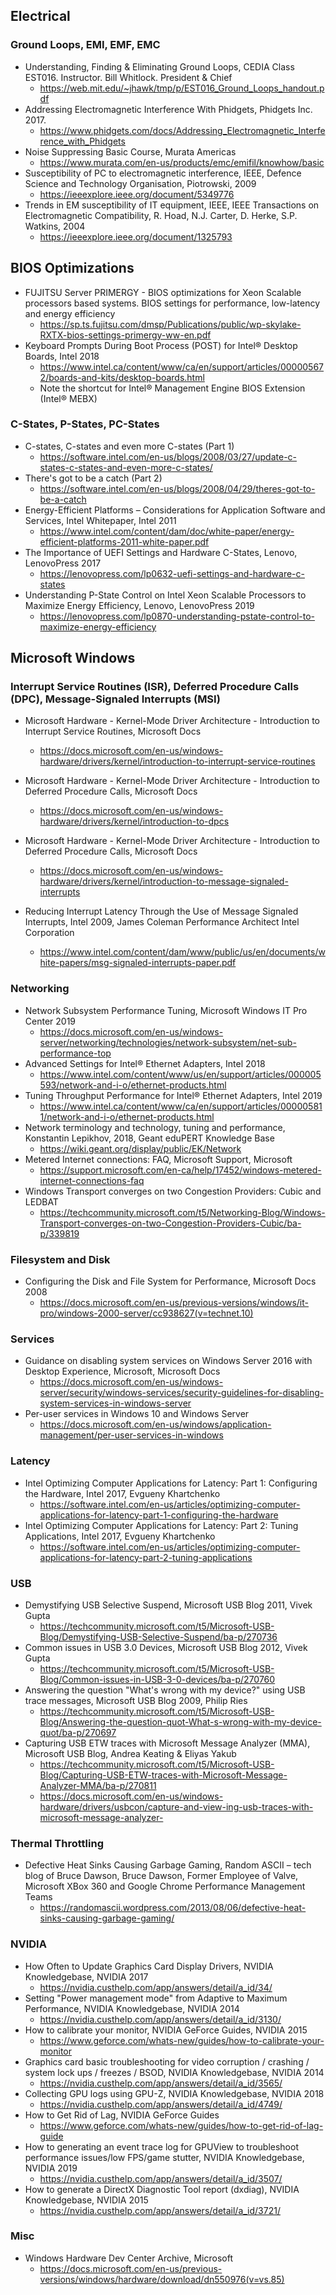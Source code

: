 ## Electrical
### Ground Loops, EMI, EMF, EMC
 * Understanding, Finding & Eliminating Ground Loops, CEDIA Class EST016. Instructor. Bill Whitlock. President & Chief
   * https://web.mit.edu/~jhawk/tmp/p/EST016_Ground_Loops_handout.pdf
 * Addressing Electromagnetic Interference With Phidgets, Phidgets Inc. 2017.
   * https://www.phidgets.com/docs/Addressing_Electromagnetic_Interference_with_Phidgets
 * Noise Suppressing Basic Course, Murata Americas
   * https://www.murata.com/en-us/products/emc/emifil/knowhow/basic
 * Susceptibility of PC to electromagnetic interference, IEEE, Defence Science and Technology Organisation, Piotrowski, 2009
   * https://ieeexplore.ieee.org/document/5349776
 * Trends in EM susceptibility of IT equipment, IEEE, IEEE Transactions on Electromagnetic Compatibility, R. Hoad, N.J. Carter, D. Herke, S.P. Watkins, 2004
   * https://ieeexplore.ieee.org/document/1325793
    
## BIOS Optimizations
  * FUJITSU Server PRIMERGY - BIOS optimizations for Xeon Scalable processors based systems. BIOS settings for performance, low-latency and energy efficiency
    *  https://sp.ts.fujitsu.com/dmsp/Publications/public/wp-skylake-RXTX-bios-settings-primergy-ww-en.pdf
  * Keyboard Prompts During Boot Process (POST) for Intel® Desktop Boards, Intel 2018
    * https://www.intel.ca/content/www/ca/en/support/articles/000005672/boards-and-kits/desktop-boards.html
    * Note the shortcut for Intel® Management Engine BIOS Extension (Intel® MEBX)
  
### C-States, P-States, PC-States
   * C-states, C-states and even more C-states (Part 1)
     * https://software.intel.com/en-us/blogs/2008/03/27/update-c-states-c-states-and-even-more-c-states/
   * There's got to be a catch (Part 2)
     * https://software.intel.com/en-us/blogs/2008/04/29/theres-got-to-be-a-catch
   * Energy-Efficient Platforms – Considerations for Application Software and Services, Intel Whitepaper, Intel 2011
     * https://www.intel.com/content/dam/doc/white-paper/energy-efficient-platforms-2011-white-paper.pdf
   * The Importance of UEFI Settings and Hardware C-States, Lenovo, LenovoPress 2017
     * https://lenovopress.com/lp0632-uefi-settings-and-hardware-c-states
   * Understanding P-State Control on Intel Xeon Scalable Processors to Maximize Energy Efficiency, Lenovo, LenovoPress 2019
     * https://lenovopress.com/lp0870-understanding-pstate-control-to-maximize-energy-efficiency

## Microsoft Windows
### Interrupt Service Routines (ISR), Deferred Procedure Calls (DPC), Message-Signaled Interrupts (MSI)
   * Microsoft Hardware - Kernel-Mode Driver Architecture - Introduction to Interrupt Service Routines, Microsoft Docs
      * https://docs.microsoft.com/en-us/windows-hardware/drivers/kernel/introduction-to-interrupt-service-routines
   * Microsoft Hardware - Kernel-Mode Driver Architecture - Introduction to Deferred Procedure Calls, Microsoft Docs
      * https://docs.microsoft.com/en-us/windows-hardware/drivers/kernel/introduction-to-dpcs
   * Microsoft Hardware - Kernel-Mode Driver Architecture - Introduction to Deferred Procedure Calls, Microsoft Docs
      * https://docs.microsoft.com/en-us/windows-hardware/drivers/kernel/introduction-to-message-signaled-interrupts
   
   * Reducing Interrupt Latency Through the Use of Message Signaled Interrupts, Intel 2009, James Coleman
Performance Architect Intel Corporation
      * https://www.intel.com/content/dam/www/public/us/en/documents/white-papers/msg-signaled-interrupts-paper.pdf
      
### Networking
   * Network Subsystem Performance Tuning, Microsoft Windows IT Pro Center 2019
      * https://docs.microsoft.com/en-us/windows-server/networking/technologies/network-subsystem/net-sub-performance-top
   * Advanced Settings for Intel® Ethernet Adapters, Intel 2018
      * https://www.intel.com/content/www/us/en/support/articles/000005593/network-and-i-o/ethernet-products.html
   * Tuning Throughput Performance for Intel® Ethernet Adapters, Intel 2019
      * https://www.intel.ca/content/www/ca/en/support/articles/000005811/network-and-i-o/ethernet-products.html
   * Network terminology and technology, tuning and performance, Konstantin Lepikhov, 2018, Geant eduPERT Knowledge Base
      * https://wiki.geant.org/display/public/EK/Network
   * Metered Internet connections: FAQ, Microsoft Support, Microsoft
      * https://support.microsoft.com/en-ca/help/17452/windows-metered-internet-connections-faq
   * Windows Transport converges on two Congestion Providers: Cubic and LEDBAT
      * https://techcommunity.microsoft.com/t5/Networking-Blog/Windows-Transport-converges-on-two-Congestion-Providers-Cubic/ba-p/339819

### Filesystem and Disk
   * Configuring the Disk and File System for Performance, Microsoft Docs 2008
      * https://docs.microsoft.com/en-us/previous-versions/windows/it-pro/windows-2000-server/cc938627(v=technet.10)

### Services
   * Guidance on disabling system services on Windows Server 2016 with Desktop Experience, Microsoft, Microsoft Docs
      * https://docs.microsoft.com/en-us/windows-server/security/windows-services/security-guidelines-for-disabling-system-services-in-windows-server
   * Per-user services in Windows 10 and Windows Server
      * https://docs.microsoft.com/en-us/windows/application-management/per-user-services-in-windows

### Latency
   * Intel Optimizing Computer Applications for Latency: Part 1: Configuring the Hardware, Intel 2017, Evgueny Khartchenko
      * https://software.intel.com/en-us/articles/optimizing-computer-applications-for-latency-part-1-configuring-the-hardware
   * Intel Optimizing Computer Applications for Latency: Part 2: Tuning Applications, Intel 2017, Evgueny Khartchenko
      * https://software.intel.com/en-us/articles/optimizing-computer-applications-for-latency-part-2-tuning-applications

### USB
   * Demystifying USB Selective Suspend, Microsoft USB Blog 2011, Vivek Gupta
      * https://techcommunity.microsoft.com/t5/Microsoft-USB-Blog/Demystifying-USB-Selective-Suspend/ba-p/270736
   * Common issues in USB 3.0 Devices, Microsoft USB Blog 2012, Vivek Gupta
      * https://techcommunity.microsoft.com/t5/Microsoft-USB-Blog/Common-issues-in-USB-3-0-devices/ba-p/270760
   * Answering the question "What's wrong with my device?" using USB trace messages, Microsoft USB Blog 2009, Philip Ries
      * https://techcommunity.microsoft.com/t5/Microsoft-USB-Blog/Answering-the-question-quot-What-s-wrong-with-my-device-quot/ba-p/270697
   * Capturing USB ETW traces with Microsoft Message Analyzer (MMA), Microsoft USB Blog, Andrea Keating & Eliyas Yakub
      * https://techcommunity.microsoft.com/t5/Microsoft-USB-Blog/Capturing-USB-ETW-traces-with-Microsoft-Message-Analyzer-MMA/ba-p/270811
      * https://docs.microsoft.com/en-us/windows-hardware/drivers/usbcon/capture-and-view-ing-usb-traces-with-microsoft-message-analyzer-
      
### Thermal Throttling
   * Defective Heat Sinks Causing Garbage Gaming, Random ASCII – tech blog of Bruce Dawson, Bruce Dawson, Former Employee of Valve, Microsoft XBox 360 and Google Chrome Performance Management Teams
      * https://randomascii.wordpress.com/2013/08/06/defective-heat-sinks-causing-garbage-gaming/
      
### NVIDIA
   * How Often to Update Graphics Card Display Drivers, NVIDIA Knowledgebase, NVIDIA 2017
     * https://nvidia.custhelp.com/app/answers/detail/a_id/34/
   * Setting "Power management mode" from Adaptive to Maximum Performance, NVIDIA Knowledgebase, NVIDIA 2014
     * https://nvidia.custhelp.com/app/answers/detail/a_id/3130/
   * How to calibrate your monitor, NVIDIA GeForce Guides, NVIDIA 2015
     * https://www.geforce.com/whats-new/guides/how-to-calibrate-your-monitor
   * Graphics card basic troubleshooting for video corruption / crashing / system lock ups / freezes / BSOD, NVIDIA Knowledgebase, NVIDIA 2014
     * https://nvidia.custhelp.com/app/answers/detail/a_id/3565/
   * Collecting GPU logs using GPU-Z, NVIDIA Knowledgebase, NVIDIA 2018
     * https://nvidia.custhelp.com/app/answers/detail/a_id/4749/
   * How to Get Rid of Lag, NVIDIA GeForce Guides
     * https://www.geforce.com/whats-new/guides/how-to-get-rid-of-lag-guide
   * How to generating an event trace log for GPUView to troubleshoot performance issues/low FPS/game stutter, NVIDIA Knowledgebase, NVIDIA 2019
     * https://nvidia.custhelp.com/app/answers/detail/a_id/3507/
   * How to generate a DirectX Diagnostic Tool report (dxdiag), NVIDIA Knowledgebase, NVIDIA 2015
     * https://nvidia.custhelp.com/app/answers/detail/a_id/3721/

### Misc
   * Windows Hardware Dev Center Archive, Microsoft
      * https://docs.microsoft.com/en-us/previous-versions/windows/hardware/download/dn550976(v=vs.85)
